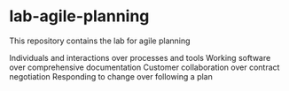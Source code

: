 # lab-agile-planning
This repository contains the lab for agile planning

Individuals and interactions over processes and tools
Working software over comprehensive documentation
Customer collaboration over contract negotiation
Responding to change over following a plan


